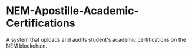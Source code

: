 # NEM-Apostille-Academic-Certifications
A system that uploads and audits student's academic certifications on the NEM blockchain.
